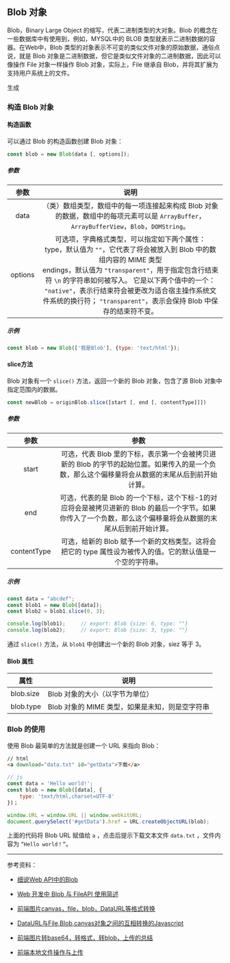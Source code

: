 ## Blob 对象

Blob，Binary Large Object 的缩写，代表二进制类型的大对象。Blob 的概念在一些数据库中有使用到，例如，MYSQL中的 BLOB 类型就表示二进制数据的容器。在Web中，Blob 类型的对象表示不可变的类似文件对象的原始数据，通俗点说，就是 Blob 对象是二进制数据，但它是类似文件对象的二进制数据，因此可以像操作 File 对象一样操作 Blob 对象，实际上，File 继承自 Blob，并将其扩展为支持用户系统上的文件。 

生成

### 构造 Blob 对象

#### 构造函数

可以通过 Blob 的构造函数创建 Blob 对象：

```js
const blob = new Blob(data [, options]);
```

##### 参数

|  参数   |                             说明                             |
| :-----: | :----------------------------------------------------------: |
|  data   | （类）数组类型，数组中的每一项连接起来构成 Blob 对象的数据，数组中的每项元素可以是 `ArrayBuffer`，`ArrayBufferView`，`Blob`，`DOMString`。 |
| options | 可选项，字典格式类型，可以指定如下两个属性：<br />type，默认值为 `""`，它代表了将会被放入到 Blob 中的数组内容的 MIME 类型<br /> endings，默认值为 `"transparent"`，用于指定包含行结束符 `\n` 的字符串如何被写入。 它是以下两个值中的一个： `"native"`，表示行结束符会被更改为适合宿主操作系统文件系统的换行符； `"transparent"`，表示会保持 Blob 中保存的结束符不变。 |

##### 示例

```js
const blob = new Blob(['我是Blob'], {type: 'text/html'});
```

#### slice方法

Blob 对象有一个 `slice()` 方法，返回一个新的 Blob 对象，包含了源 Blob 对象中指定范围内的数据。

```js
const newBlob = originBlob.slice([start [, end [, contentType]]])
```

##### 参数

|    参数     |                             参数                             |
| :---------: | :----------------------------------------------------------: |
|    start    | 可选，代表 Blob 里的下标，表示第一个会被拷贝进新的 Blob 的字节的起始位置。如果传入的是一个负数，那么这个偏移量将会从数据的末尾从后到前开始计算。 |
|     end     | 可选，代表的是 Blob 的一个下标，这个下标-1的对应将会是被拷贝进新的 Blob 的最后一个字节。如果你传入了一个负数，那么这个偏移量将会从数据的末尾从后到前开始计算。 |
| contentType | 可选，给新的 Blob 赋予一个新的文档类型。这将会把它的 type 属性设为被传入的值。它的默认值是一个空的字符串。 |

##### 示例

```js
const data = "abcdef";
const blob1 = new Blob([data]);
const blob2 = blob1.slice(0, 3);

console.log(blob1);		// export: Blob {size: 6, type: ""}
console.log(blob2);		// export: Blob {size: 3, type: ""}
```

通过 `slice()` 方法，从 `blob1` 中创建出一个新的 Blob 对象，siez 等于 3。

#### Blob 属性

| 属性      | 说明                                            |
| --------- | ----------------------------------------------- |
| blob.size | Blob 对象的大小（以字节为单位）                 |
| blob.type | Blob 对象的 MIME 类型，如果是未知，则是空字符串 |

### Blob 的使用

使用 Blob 最简单的方法就是创建一个 URL 来指向 Blob：

```html
// html
<a download="data.txt" id="getData">下载</a>
```

```js
// js
const data = 'Hello world!';
const blob = new Blob([data], {
    type: 'text/html,charset=UTF-8'
})；

window.URL = window.URL || window.webkitURL;
document.querySelect('#getData').href = URL.createObjectURL(blob);
```

上面的代码将 Blob URL 赋值给 `a` ，点击后提示下载文本文件 `data.txt` ，文件内容为 `“Hello world！”`。

---

参考资料：

- [细说Web API中的Blob](https://juejin.im/post/59e35d0e6fb9a045030f1f35)
- [Web 开发中 Blob 与 FileAPI 使用简述](https://juejin.im/post/5b544b01f265da0f800ddece)

- [前端图片canvas，file，blob，DataURL等格式转换](https://juejin.im/post/5b5187da51882519ec07fa41)
- [DataURL与File,Blob,canvas对象之间的互相转换的Javascript](https://blog.csdn.net/cuixiping/article/details/45932793)
- [前端图片转base64，转格式，转blob，上传的总结](https://blog.csdn.net/wangzhanzheng/article/details/78923013)
- [前端本地文件操作与上传](https://juejin.im/post/5a193b4bf265da43052e528a)